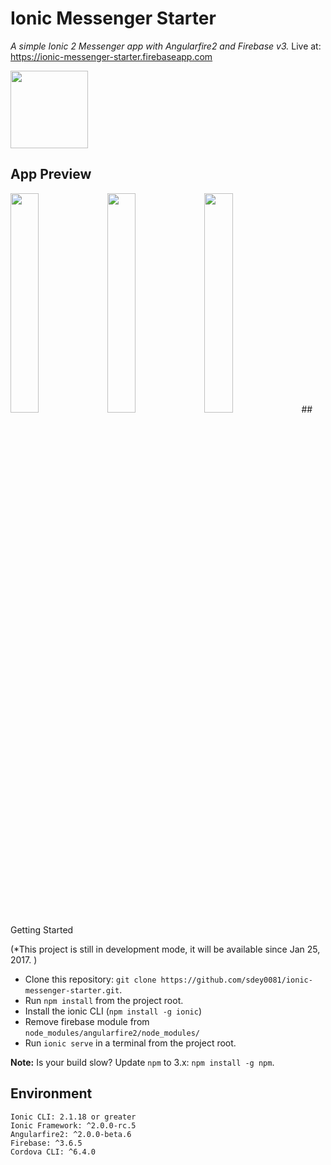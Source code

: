 # Ionic Messenger Starter
 _A simple Ionic 2 Messenger app with Angularfire2 and Firebase v3._ Live at: https://ionic-messenger-starter.firebaseapp.com

 <img src="https://s3.amazonaws.com/ionic-marketplace/ionic-messenger-starter/icon.png" width="124px" />


## App Preview
 <img src="https://s3.amazonaws.com/ionic-marketplace/ionic-messenger-starter/screenshot_1.png" width="30%" />
 <img src="https://s3.amazonaws.com/ionic-marketplace/ionic-messenger-starter/screenshot_2.png" width="30%" />
 <img src="https://s3.amazonaws.com/ionic-marketplace/ionic-messenger-starter/screenshot_3.png" width="30%" />
## Getting Started

(*This project is still in development mode, it will be available since Jan 25, 2017. )

* Clone this repository: `git clone https://github.com/sdey0081/ionic-messenger-starter.git`.
* Run `npm install` from the project root.
* Install the ionic CLI (`npm install -g ionic`)
* Remove firebase module from `node_modules/angularfire2/node_modules/`
* Run `ionic serve` in a terminal from the project root.

**Note:** Is your build slow? Update `npm` to 3.x: `npm install -g npm`.

## Environment
```
Ionic CLI: 2.1.18 or greater
Ionic Framework: ^2.0.0-rc.5
Angularfire2: ^2.0.0-beta.6
Firebase: ^3.6.5
Cordova CLI: ^6.4.0
```
